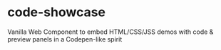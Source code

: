 # code-showcase
Vanilla Web Component to embed HTML/CSS/JSS demos with code &amp; preview panels in a Codepen-like spirit
